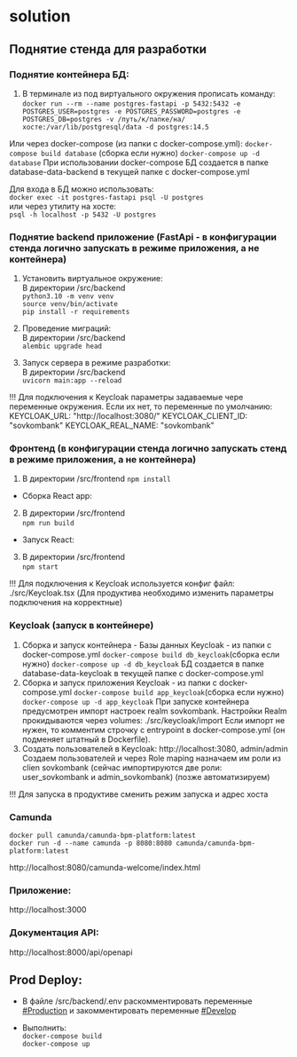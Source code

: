 # solution

## Поднятие стенда для разработки


### Поднятие контейнера БД:  
1) В терминале из под виртуального окружения прописать команду:    
```docker run --rm --name postgres-fastapi -p 5432:5432 -e POSTGRES_USER=postgres -e POSTGRES_PASSWORD=postgres -e POSTGRES_DB=postgres -v /путь/к/папке/на/хосте:/var/lib/postgresql/data -d postgres:14.5```  

Или через docker-compose (из папки c docker-compose.yml):
```docker-compose build database``` (сборка если нужно)
```docker-compose up -d database```
При использовании docker-compose БД создается в папке database-data-backend в текущей папке с docker-compose.yml

Для входа в БД можно использовать:  
```docker exec -it postgres-fastapi psql -U postgres```   
или через утилиту на хосте:  
```psql -h localhost -p 5432 -U postgres```

### Поднятие backend приложение (FastApi - в конфигурации стенда логично запускать в режиме приложения, а не контейнера)
1) Установить виртуальное окружение:  
В директории /src/backend   
```python3.10 -m venv venv```  
```source venv/bin/activate```  
```pip install -r requirements```

2) Проведение миграций:  
В директории /src/backend  
```alembic upgrade head```  

3) Запуск сервера в режиме разработки:  
В директории /src/backend    
```uvicorn main:app --reload```

!!! Для подключения к Keycloak параметры задаваемые чере переменные окружения. Если их нет, то переменные по умолчанию:
KEYCLOAK_URL: "http://localhost:3080/"
KEYCLOAK_CLIENT_ID: "sovkombank"
KEYCLOAK_REAL_NAME: "sovkombank"

### Фронтенд (в конфигурации стенда логично запускать стенд в режиме приложения, а не контейнера)
1) В директории /src/frontend
```npm install```  
- Сборка React app:  
2) В директории /src/frontend  
```npm run build```
- Запуск React:  
3) В директории /src/frontend  
```npm start```

!!! Для подключения к Keycloak используется конфиг файл: ./src/Keycloak.tsx
(Для продуктива необходимо изменить параметры подключения на корректные)


### Keycloak (запуск в контейнере)
1) Сборка и запуск контейнера - Базы данных Keycloak - из папки c docker-compose.yml
```docker-compose build db_keycloak```(сборка если нужно)
```docker-compose up -d db_keycloak```
БД создается в папке database-data-keycloak в текущей папке с docker-compose.yml
2) Сборка и запуск приложения Keycloak - из папки c docker-compose.yml
```docker-compose build app_keycloak```(сборка если нужно)
```docker-compose up -d app_keycloak```
При запуске контейнера предусмотрен импорт настроек realm sovkombank. Настройки Realm прокидываются через volumes: ./src/keycloak/import
Если импорт не нужен, то комментим строчку с entrypoint в docker-compose.yml (он подменяет штатный в Dockerfile).
3) Создать пользователей в Keycloak: http://localhost:3080, admin/admin
Создаем пользователей и через Role maping назначаем им роли из clien sovkombank (сейчас импортируются две роли: user_sovkombank и admin_sovkombank)
(позже автоматизируем)

!!! Для запуска в продуктиве сменить режим запуска и адрес хоста


### Camunda
```docker pull camunda/camunda-bpm-platform:latest```  
```docker run -d --name camunda -p 8080:8080 camunda/camunda-bpm-platform:latest```   

http://localhost:8080/camunda-welcome/index.html  

### Приложение:  

http://localhost:3000  

### Документация API:  

http://localhost:8000/api/openapi  

## Prod Deploy:  

- В файле /src/backend/.env раскомментировать переменные <u>#Production</u> и закомментировать переменные <u>#Develop</u>  

- Выполнить:  
```docker-compose build```   
```docker-compose up```